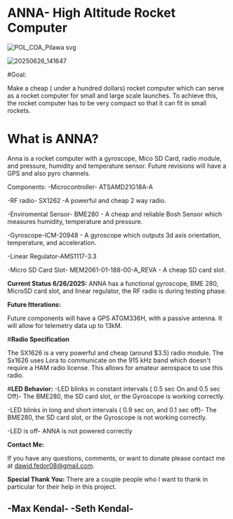 # ANNA- High Altitude Rocket Computer
![POL_COA_Pilawa svg](https://github.com/user-attachments/assets/0d7092b1-8683-4285-91ed-c0914ee1125b)

![20250626_141647](https://github.com/user-attachments/assets/3f038551-7a4c-41fe-a39a-b8c42a30b9a6)

#Goal:

Make a cheap ( under a hundred dollars) rocket computer which can serve as a rocket computer for small and large scale launches. To achieve this, the rocket computer has to be very compact so that it can fit in small rockets. 

# What is ANNA?
Anna is a rocket computer with a gyroscope, Mico SD Card, radio module, and pressure, humidity and temperature sensor. Future revisions will have a GPS and also pyro channels.


Components:
-Microcontroller- ATSAMD21G18A-A  

-RF radio- SX1262 -A powerful and cheap 2 way radio.

-Enviromental Sensor- BME280 - A cheap and reliable Bosh Sensor which measures humidity, temperature and pressure.

-Gyroscope-ICM-20948 - A gyroscope which outputs 3d axis orientation, temperature, and acceleration.

-Linear Regulator-AMS1117-3.3  

-Micro SD Card Slot- MEM2061-01-188-00-A_REVA - A cheap SD card slot.

**Current Status 6/26/2025:**
ANNA has a functional gyroscope, BME 280, MicroSD card slot, and linear regulator, the RF radio is during testing phase.

**Future Itterations:**

Future components will have a GPS ATGM336H, with a passive antenna. It will allow for telemetry data up to 13kM.

#**Radio Specification**

The SX1626 is a very powerful and cheap (around $3.5) radio module. The Sx1626 uses Lora to communicate on the 915 kHz band which doesn't require a HAM radio license. This allows for amateur aerospace to use this radio.

#**LED Behavior:**
-LED blinks in constant intervals ( 0.5 sec On and 0.5 sec Off)- The BME280, the SD card slot, or the Gyroscope is working correctly.


-LED blinks in long and short intervals ( 0.9 sec on, and 0.1 sec off)- The BME280, the SD card slot, or the Gyroscope is not working correctly.

-LED is off- ANNA is not powered correctly

**Contact Me:**

If you have any questions, comments, or want to donate please contact me at  dawid.fedor08@gmail.com. 

**Special Thank You:**
There are a couple people who I want to thank in particular for their help in this project.

-**Max Kendal**-
-**Seth Kendal**-
-









